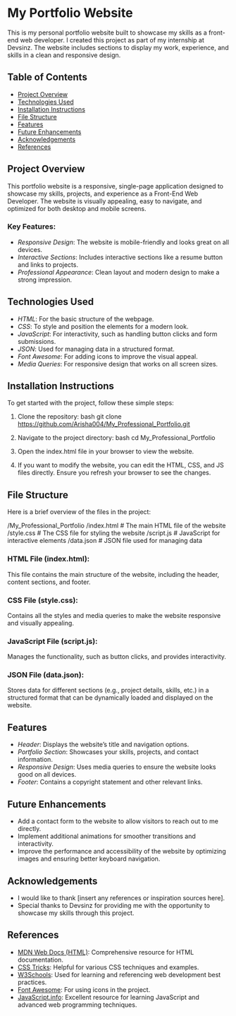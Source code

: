 # My Portfolio Website

This is my personal portfolio website built to showcase my skills as a front-end web developer. I created this project as part of my internship at Devsinz. The website includes sections to display my work, experience, and skills in a clean and responsive design. 

## Table of Contents

- [Project Overview](#project-overview)
- [Technologies Used](#technologies-used)
- [Installation Instructions](#installation-instructions)
- [File Structure](#file-structure)
- [Features](#features)
- [Future Enhancements](#future-enhancements)
- [Acknowledgements](#acknowledgements)
- [References](#references)

## Project Overview

This portfolio website is a responsive, single-page application designed to showcase my skills, projects, and experience as a Front-End Web Developer. The website is visually appealing, easy to navigate, and optimized for both desktop and mobile screens.

### Key Features:
- *Responsive Design*: The website is mobile-friendly and looks great on all devices.
- *Interactive Sections*: Includes interactive sections like a resume button and links to projects.
- *Professional Appearance*: Clean layout and modern design to make a strong impression.
  
## Technologies Used

- *HTML*: For the basic structure of the webpage.
- *CSS*: To style and position the elements for a modern look.
- *JavaScript*: For interactivity, such as handling button clicks and form submissions.
- *JSON*: Used for managing data in a structured format.
- *Font Awesome*: For adding icons to improve the visual appeal.
- *Media Queries*: For responsive design that works on all screen sizes.

## Installation Instructions

To get started with the project, follow these simple steps:

1. Clone the repository:
   bash
   git clone https://github.com/Arisha004/My_Professional_Portfolio.git
   

2. Navigate to the project directory:
   bash
   cd My_Professional_Portfolio
   

3. Open the index.html file in your browser to view the website.

4. If you want to modify the website, you can edit the HTML, CSS, and JS files directly. Ensure you refresh your browser to see the changes.

## File Structure

Here is a brief overview of the files in the project:


/My_Professional_Portfolio
    /index.html            # The main HTML file of the website
    /style.css             # The CSS file for styling the website
    /script.js             # JavaScript for interactive elements
    /data.json             # JSON file used for managing data


### HTML File (index.html):
This file contains the main structure of the website, including the header, content sections, and footer.

### CSS File (style.css):
Contains all the styles and media queries to make the website responsive and visually appealing.

### JavaScript File (script.js):
Manages the functionality, such as button clicks, and provides interactivity.

### JSON File (data.json):
Stores data for different sections (e.g., project details, skills, etc.) in a structured format that can be dynamically loaded and displayed on the website.

## Features

- *Header*: Displays the website’s title and navigation options.
- *Portfolio Section*: Showcases your skills, projects, and contact information.
- *Responsive Design*: Uses media queries to ensure the website looks good on all devices.
- *Footer*: Contains a copyright statement and other relevant links.

## Future Enhancements

- Add a contact form to the website to allow visitors to reach out to me directly.
- Implement additional animations for smoother transitions and interactivity.
- Improve the performance and accessibility of the website by optimizing images and ensuring better keyboard navigation.

## Acknowledgements

- I would like to thank [insert any references or inspiration sources here].
- Special thanks to Devsinz for providing me with the opportunity to showcase my skills through this project.

## References

- [MDN Web Docs (HTML)](https://developer.mozilla.org/en-US/docs/Web/HTML): Comprehensive resource for HTML documentation.
- [CSS Tricks](https://css-tricks.com/): Helpful for various CSS techniques and examples.
- [W3Schools](https://www.w3schools.com/): Used for learning and referencing web development best practices.
- [Font Awesome](https://fontawesome.com/): For using icons in the project.
- [JavaScript.info](https://javascript.info/): Excellent resource for learning JavaScript and advanced web programming techniques.
